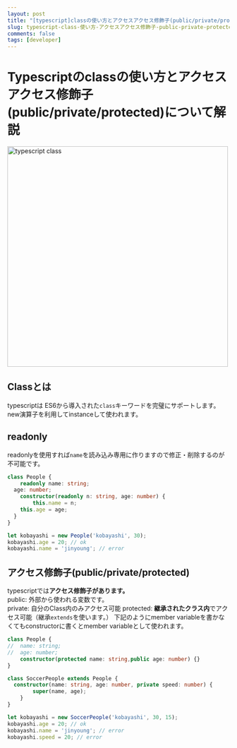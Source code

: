 ```yaml
---
layout: post
title: "[typescript]classの使い方とアクセスアクセス修飾子(public/private/protected)について解説"
slug: typescript-class-使い方-アクセスアクセス修飾子-public-private-protected-について解説
comments: false
tags: [developer]
---
```

# Typescriptのclassの使い方とアクセスアクセス修飾子(public/private/protected)について解説
<img src="https://drive.google.com/uc?export=view&id=1GDoTF_NzXa5Vfgc-63SX7EoVypdn3Rov" alt="typescript class"  width="500" >


## Classとは
typescriptは ES6から導入された`class`キーワードを完璧にサポートします。  
new演算子を利用してinstanceして使われます。  

## readonly
readonlyを使用すれば`name`を読み込み専用に作りますので修正・削除するのが不可能です。  
```typescript
class People {
	readonly name: string;
  age: number;
	constructor(readonly n: string, age: number) {
		this.name = n;
    this.age = age;
  }
}

let kobayashi = new People('kobayashi', 30);
kobayashi.age = 20; // ok
kobayashi.name = 'jinyoung'; // error
```
  
<script async src="https://pagead2.googlesyndication.com/pagead/js/adsbygoogle.js?client=ca-pub-7886659064712565"
     crossorigin="anonymous"></script>
<!-- 디스플레이 광고 -->
<ins class="adsbygoogle"
     style="display:block"
     data-ad-client="ca-pub-7886659064712565"
     data-ad-slot="1939383573"
     data-ad-format="auto"
     data-full-width-responsive="true"></ins>
<script>
     (adsbygoogle = window.adsbygoogle || []).push({});
</script>
  

## アクセス修飾子(public/private/protected)
typescriptでは**アクセス修飾子があります。**  
public: 外部から使われる変数です。  
private: 自分のClass内のみアクセス可能
protected: **継承されたクラス内**でアクセス可能（継承`extends`を使います。）
下記のようにmember variableを書かなくてもconstructorに書くとmember variableとして使われます。
```typescript
class People {
//	name: string;
//  age: number;
	constructor(protected name: string,public age: number) {}
}

class SoccerPeople extends People {
  constructor(name: string, age: number, private speed: number) {
		super(name, age);
	}
}

let kobayashi = new SoccerPeople('kobayashi', 30, 15);
kobayashi.age = 20; // ok
kobayashi.name = 'jinyoung'; // error
kobayashi.speed = 20; // error
```
